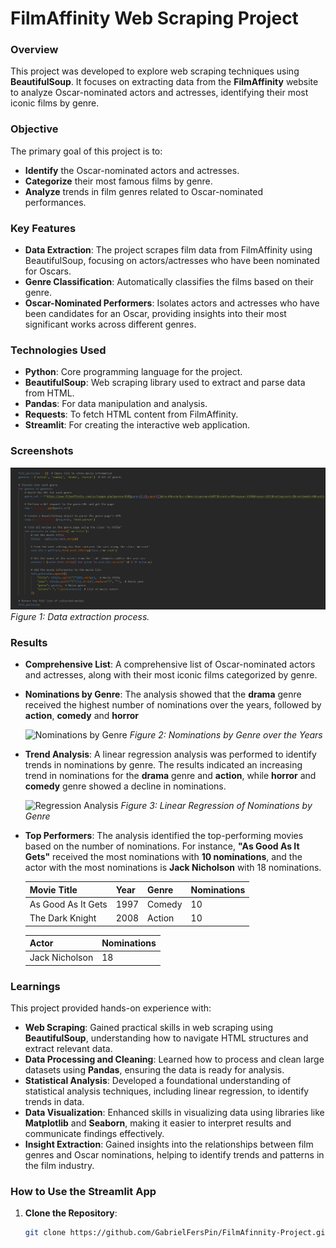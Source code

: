 # FilmAffinity Web Scraping Project

### Overview
This project was developed to explore web scraping techniques using **BeautifulSoup**. It focuses on extracting data from the **FilmAffinity** website to analyze Oscar-nominated actors and actresses, identifying their most iconic films by genre.

### Objective
The primary goal of this project is to:
- **Identify** the Oscar-nominated actors and actresses.
- **Categorize** their most famous films by genre.
- **Analyze** trends in film genres related to Oscar-nominated performances.

### Key Features
- **Data Extraction**: The project scrapes film data from FilmAffinity using BeautifulSoup, focusing on actors/actresses who have been nominated for Oscars.
- **Genre Classification**: Automatically classifies the films based on their genre.
- **Oscar-Nominated Performers**: Isolates actors and actresses who have been candidates for an Oscar, providing insights into their most significant works across different genres.
  
### Technologies Used
- **Python**: Core programming language for the project.
- **BeautifulSoup**: Web scraping library used to extract and parse data from HTML.
- **Pandas**: For data manipulation and analysis.
- **Requests**: To fetch HTML content from FilmAffinity.
- **Streamlit**: For creating the interactive web application.

### Screenshots
![Web scraping in action](images/Screenshot.png)
*Figure 1: Data extraction process.*

### Results

- **Comprehensive List**: A comprehensive list of Oscar-nominated actors and actresses, along with their most iconic films categorized by genre.
  
- **Nominations by Genre**: The analysis showed that the **drama** genre received the highest number of nominations over the years, followed by **action**, **comedy** and **horror**

  ![Nominations by Genre](images/nominations_by_genre.png)
  *Figure 2: Nominations by Genre over the Years*

- **Trend Analysis**: A linear regression analysis was performed to identify trends in nominations by genre. The results indicated an increasing trend in nominations for the **drama** genre and **action**, while **horror** and **comedy** genre showed a decline in nominations.

  ![Regression Analysis](images/regression.png)
  *Figure 3: Linear Regression of Nominations by Genre*

- **Top Performers**: The analysis identified the top-performing movies based on the number of nominations. For instance, **"As Good As It Gets"** received the most nominations with **10 nominations**, and the actor with the most nominations is **Jack Nicholson** with 18 nominations.

  | Movie Title         | Year | Genre  | Nominations |
  |---------------------|------|--------|-------------|
  | As Good As It Gets  | 1997 | Comedy | 10          |
  | The Dark Knight     | 2008 | Action | 10          |

  |     Actor      | Nominations |
  |----------------|-------------|
  | Jack Nicholson | 18          |


### Learnings

This project provided hands-on experience with:
- **Web Scraping**: Gained practical skills in web scraping using **BeautifulSoup**, understanding how to navigate HTML structures and extract relevant data.
- **Data Processing and Cleaning**: Learned how to process and clean large datasets using **Pandas**, ensuring the data is ready for analysis.
- **Statistical Analysis**: Developed a foundational understanding of statistical analysis techniques, including linear regression, to identify trends in data.
- **Data Visualization**: Enhanced skills in visualizing data using libraries like **Matplotlib** and **Seaborn**, making it easier to interpret results and communicate findings effectively.
- **Insight Extraction**: Gained insights into the relationships between film genres and Oscar nominations, helping to identify trends and patterns in the film industry.

### How to Use the Streamlit App

1. **Clone the Repository**:
   ```bash
   git clone https://github.com/GabrielFersPin/FilmAfinnity-Project.git
